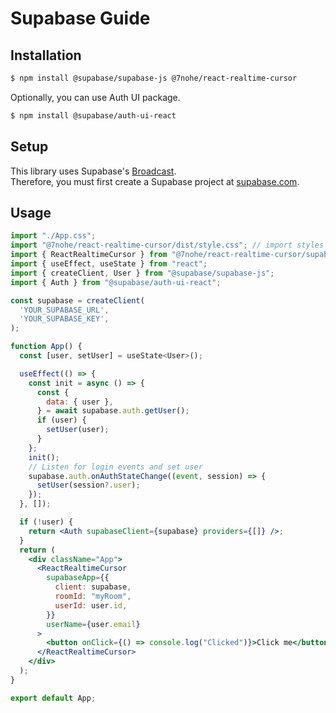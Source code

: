 # Supabase Guide

## Installation

```bash
$ npm install @supabase/supabase-js @7nohe/react-realtime-cursor
```

Optionally, you can use Auth UI package.

```bash
$ npm install @supabase/auth-ui-react
```

## Setup

This library uses Supabase's [Broadcast](https://supabase.com/docs/guides/realtime/broadcast).  
Therefore, you must first create a Supabase project at [supabase.com](https://supabase.com).

## Usage

```jsx
import "./App.css";
import "@7nohe/react-realtime-cursor/dist/style.css"; // import styles
import { ReactRealtimeCursor } from "@7nohe/react-realtime-cursor/supabase";
import { useEffect, useState } from "react";
import { createClient, User } from "@supabase/supabase-js";
import { Auth } from "@supabase/auth-ui-react";

const supabase = createClient(
  'YOUR_SUPABASE_URL',
  'YOUR_SUPABASE_KEY',
);

function App() {
  const [user, setUser] = useState<User>();

  useEffect(() => {
    const init = async () => {
      const {
        data: { user },
      } = await supabase.auth.getUser();
      if (user) {
        setUser(user);
      }
    };
    init();
    // Listen for login events and set user
    supabase.auth.onAuthStateChange((event, session) => {
      setUser(session?.user);
    });
  }, []);

  if (!user) {
    return <Auth supabaseClient={supabase} providers={[]} />;
  }
  return (
    <div className="App">
      <ReactRealtimeCursor
        supabaseApp={{
          client: supabase,
          roomId: "myRoom",
          userId: user.id,
        }}
        userName={user.email}
      >
        <button onClick={() => console.log("Clicked")}>Click me</button>
      </ReactRealtimeCursor>
    </div>
  );
}

export default App;
```
